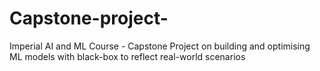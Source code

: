 # Capstone-project-
Imperial AI and ML Course - Capstone Project on building and optimising ML models with black-box to reflect real-world scenarios
